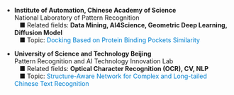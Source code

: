 
- <span style="font-weight: bold;">Institute of Automation, Chinese Academy of Science</span> <br>
National Laboratory of Pattern Recognition <br>
&nbsp;&nbsp; &#9632; Related fields: <span style="font-weight: bold;">Data Mining, AI4Science, Geometric Deep Learning, Diffusion Model</span> <br>
&nbsp;&nbsp; &#9632; Topic: <span style="color: #0081d1;"> Docking Based on Protein Binding Pockets Similarity </span>


- <span style="font-weight: bold;">University of Science and Technology Beijing</span> <br>
Pattern Recognition and AI Technology Innovation Lab <br>
&nbsp;&nbsp; &#9632; Related fields: <span style="font-weight: bold;">Optical Character Recognition (OCR), CV, NLP</span> <br>
&nbsp;&nbsp; &#9632; Topic: <span style="color: #0081d1;"> Structure-Aware Network for Complex and Long-tailed Chinese Text Recognition </span>
